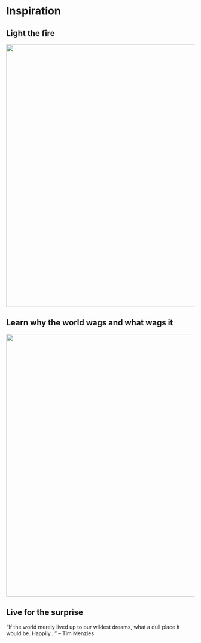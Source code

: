 # Inspiration

## Light the fire

<center>
<img width=700px src="https://image.slidesharecdn.com/learningtechnologiestoolsandtrendsmairinmurray-141017082619-conversion-gate01/95/learning-technologies-tools-and-trends-2-638.jpg?cb=1414147211">
</center>


## Learn why the world wags and what wags it

<center>
<img width=700px src="https://www.oldquotes.com/331554.jpg">
</center>


## Live for the surprise

“If the world merely lived up to our wildest dreams, what a dull place it would be. Happily…” – Tim Menzies

